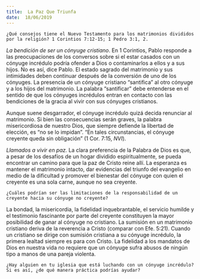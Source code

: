```yaml
---
title:  La Paz Que Triunfa
date:  18/06/2019
---
```


`¿Qué consejos tiene el Nuevo Testamento para los matrimonios divididos por la religión? 1 Corintios 7:12-15; 1 Pedro 3:1, 2.`

_La bendición de ser un cónyuge cristiano_. En 1 Corintios, Pablo responde a las preocupaciones de los conversos sobre si el estar casados con un cónyuge incrédulo podría ofender a Dios o contaminarlos a ellos y a sus hijos. No es así, dice Pablo. El estado sagrado del matrimonio y sus intimidades deben continuar después de la conversión de uno de los cónyuges. La presencia de un cónyuge cristiano “santifica” al otro cónyuge y a los hijos del matrimonio. La palabra “santificar” debe entenderse en el sentido de que los cónyuges incrédulos entran en contacto con las bendiciones de la gracia al vivir con sus cónyuges cristianos.

Aunque suene desgarrador, el cónyuge incrédulo quizá decida renunciar al matrimonio. Si bien las consecuencias serán graves, la palabra misericordiosa de nuestro Dios, que siempre defiende la libertad de elección, es “no se lo impidan”. “En tales circunstancias, el cónyuge creyente queda sin obligación” (1 Cor. 7:15, _NVI_).

_Llamados a vivir en paz._ La clara preferencia de la Palabra de Dios es que, a pesar de los desafíos de un hogar dividido espiritualmente, se pueda encontrar un camino para que la paz de Cristo reine allí. La esperanza es mantener el matrimonio intacto, dar evidencias del triunfo del evangelio en medio de la dificultad y promover el bienestar del cónyuge con quien el creyente es una sola carne, aunque no sea creyente.

`¿Cuáles podrían ser las limitaciones de la responsabilidad de un creyente hacia su cónyuge no creyente?`

La bondad, la misericordia, la fidelidad inquebrantable, el servicio humilde y el testimonio fascinante por parte del creyente constituyen la mayor posibilidad de ganar al cónyuge no cristiano. La sumisión en un matrimonio cristiano deriva de la reverencia a Cristo (comparar con Efe. 5:21). Cuando un cristiano se dirige con sumisión cristiana a su cónyuge incrédulo, la primera lealtad siempre es para con Cristo. La fidelidad a los mandatos de Dios en nuestra vida no requiere que un cónyuge sufra abusos de ningún tipo a manos de una pareja violenta.

`¿Hay alguien en tu iglesia que está luchando con un cónyuge incrédulo? Si es así, ¿de qué manera práctica podrías ayudar?`